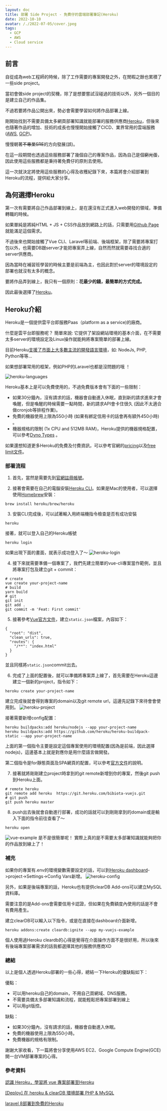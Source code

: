 ```yaml
---
layout: doc
title: 部署 Side Project - 免費仔的雲端部署筆記(Heroku)
date: 2022-10-10
avatar: /./2022-07-05/cover.jpeg
tags:
  - GCP
  - AWS
  - Cloud service
---
```


<script setup>
  import ArticleTitle from '@theme/components/ArticleTitle.vue'
</script>

<ArticleTitle />

## 前言
自從成為web工程師的時候，除了工作需要的專案開發之外，在閒暇之餘也累積了一些side project。

當初會做side project的契機，除了是想要嘗試沒碰過的技術以外，另外一個目的是建立自己的作品集。

不過若要將作品公開出來，勢必會需要學習如何將作品部署上線。

剛開始找到不需要具備太多網頁部署知識就能部署的服務供應商[Heroku](https://www.heroku.com/)，但後來也隨著作品的增加、技術的成長也慢慢開始接觸了CICD、業界常用的雲端服務([AWS](https://aws.amazon.com/tw/), [GCP](https://console.cloud.google.com/?hl=zh-TW))。

慢慢朝著<s>不專業SRE</s>的方向發展(誤)。

在這一段期間也透過這些服務部署了幾個自己的專案作品，因為自己是個<s>窮光蛋</s>，因此使用這些服務都是秉持著免費仔的原則去使用。

這一次就決定將使用這些服務的心得及收穫紀錄下來，本篇將會介紹部署到Heroku的流程，提供給大家分享。

## 為何選擇Heroku
第一次有需要將自己作品部署到線上，是在還沒有正式進入web開發的領域，準備轉職的時候。

如果單純是將純HTML + JS + CSS作品放到網路上的話，只需要用[Github Page](https://pages.github.com/)就能滿足這個需求。

不過後來也開始接觸了Vue CLI、Laravel等前端、後端框架，除了需要將專案打包以外，也需要DB跟server才能把專案弄上線，自然而然就需要尋找合適的server供應商。

因為當時在補習班學習的時候主要是前端為主，也因此對於server的環境設定的部署也就沒有太多的概念。

要將作品弄到線上，我只有一個原則：<b>花最少的錢，最簡單的方式完成。</b>

因此最後選擇了[Heroku](https://www.heroku.com/)。

## Heroku介紹
Heroku是一個提供雲平台即服務Paas（platform as a service)的廠商。

什麼是雲平台即服務呢？ 簡單來說: 它提供了架設網站環境的基本介面，在不需要太多server的環境設定及Linux操作就能夠將專案簡單的部署上線。

目前Heroku[支援了市面上大多數主流的開發語言環境](https://www.heroku.com/languages)，如: NodeJs, PHP, Python等等...

如果想部署常用的框架，例如PHP的Laravel也都是沒問題的哦 ！

![heroku-languages](../../public/2022-07-05/heroku-languages.png)

Heroku基本上是可以免費使用的，不過免費版本會有下面的一些限制：

- 如果30分鐘內，沒有請求的話，機器會自動進入休眠，直到新的請求進來才會喚醒，但是喚醒的時候需要一點時間，新的請求API會卡住很久 (因此不太適合做cronjob等排程作業)。
- 免費的機器使用上限為550小時 (如果有綁定信用卡的話會再有額外450小時) 。
- 機器規格的限制 (1x CPU and 512MB RAM)，Heroku提供的機器規格配置，可以參考[Dyno Types](https://devcenter.heroku.com/articles/dyno-types) 。

如果還想知道更多Heroku的免費及付費資訊，可以參考官網的[pricing](https://www.heroku.com/pricing)以及[free limit文件](https://devcenter.heroku.com/articles/limits)。

### 部署流程

1. 首先，當然是需要先到[官網註冊帳號](https://signup.heroku.com/)。

2. 接著會需要在自己的電腦安裝[Heroku CLI](https://devcenter.heroku.com/articles/getting-started-with-nodejs#set-up)。如果是Mac的使用者，可以選擇使用[Homebrew](https://brew.sh/index_zh-tw)安裝：
```
brew install heroku/brew/heroku
```

3. 安裝CLI完成後，可以試著輸入用終端機指令檢查是否有成功安裝
```
heroku
```

接著，就可以登入自己的Heroku帳號
```
heroku login
```

如果出現下面的畫面，就表示成功登入了～
![heroku-login](../../public/2022-07-05/heroku-login.png)

4. 接下來就需要準備一個專案了，我們先建立簡單的vue-cli專案當作範例，並且將專案打包及建立git + commit：
```
# create
vue create your-project-name
# build
yarn build
# git
git init
git add .
git commit -m 'Feat: First commit'
```

5. 接著參考[Vue官方文件](https://cli.vuejs.org/guide/deployment.html#stdlib)，建立`static.json`檔案，內容如下：
```
{
  "root": "dist",
  "clean_urls": true,
  "routes": {
    "/**": "index.html"
  }
}
```

並且同樣將`static.json`commit出去。

6. 完成了上面的配置後，就可以準備將專案弄上線了，首先需要在Heroku這邊建立一個新的project，指令如下：
```
heroku create your-project-name
```
建立完成後就會得到專案的domain以及git remote url，這邊先記錄下來待會會使用到。
![heroku-project](../../public/2022-07-05/heroku-project.png)

接著需要新增config配置：
```
heroku buildpacks:add heroku/nodejs --app your-project-name
heroku buildpacks:add https://github.com/heroku/heroku-buildpack-static --app your-project-name
```
上面的第一個指令主要是設定這個專案使用的環境配置(因為是前端，因此選擇nodejs)，這邊基本上就是對應你是用什麼語言做開發。

第二個指令是for靜態頁面及SPA網頁的配置，可以參考[官方文件](https://elements.heroku.com/buildpacks/heroku/heroku-buildpack-static)的說明。

7. 接著就將剛剛建立project時拿到的git remote新增到你的專案，然後git push到Heroku上面。
```
# remote heroku
git remote add heroku  https://git.heroku.com/bibiota-vuejs.git
# git push
git push heroku master
```

8. push出去後就會自動進行部署，成功的話就可以到剛剛拿到的domain或是輸入下面的指令前往查看了～
```
heroku open
```
![vue-example](../../public/2022-07-05/vue-example.png)
是不是很簡單呢！ 實際上真的是不需要太多部署知識就能夠把你的作品放到線上了！


### 補充

如果你的專案有.env的環境變數需要設定的話，可以到[Heroku dashboard](https://dashboard.heroku.com/apps)->project->Settings->Config Vars新增。
![heroku-config](../../public/2022-07-05/heroku-config.png)

另外，如果是後端專案的話，Heroku也有提供clearDB Add-ons可以建立MySQL資料庫。

需要注意的是Add-ons會需要信用卡認證，但如果在免費額度內使用的話是不會有費用產生。

建立clearDB可以輸入以下指令，或是在直接在dashboard介面新增。

```
heroku addons:create cleardb:ignite --app my-vuejs-example
```

個人使用過Heroku cleardb的心得是覺得在介面操作方面不是很好用，所以後來有後端專案部署需求的話我都選擇其他的服務供應商XD

### 總結
以上是個人透過Heroku部署的一些心得，總結一下Heroku的優缺點如下：

優點：
- 可以用heroku自己的domain，不用自己買網域、DNS服務。
- 不需要具備太多部署知識和流程，就能輕鬆把專案部署到線上
- 可以用git版控。

缺點：
- 如果30分鐘內，沒有請求的話，機器會自動進入休眠。
- 免費的機器使用上限為550小時。
- 免費機器的規格有限制。

謝謝大家收看，下一篇將會分享使用AWS EC2、Google Compute Engine(GCE)開一台VM部署專案的心得。

### 參考資料

[認識 Heroku，學習將 vue 專案部署至Heroku](https://medium.com/unalai/%E8%AA%8D%E8%AD%98-heroku-%E5%AD%B8%E7%BF%92%E5%B0%87-vue-%E5%B0%88%E6%A1%88%E9%83%A8%E7%BD%B2%E8%87%B3heroku-4f5d8bd9b8e2)

[[Deploy] 在 heroku & clearDB 環境部署 PHP & MySQL](https://medium.com/take-a-day-off/deploy-%E5%9C%A8-heroku-cleardb-%E7%92%B0%E5%A2%83%E9%83%A8%E7%BD%B2-php-mysql-2529a5f5844e)

[laravel 8部署到免費的Heroku](https://ithelp.ithome.com.tw/articles/10255241)
